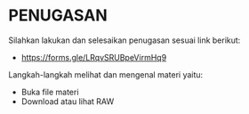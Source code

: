 # PENUGASAN

Silahkan lakukan dan selesaikan penugasan sesuai link berikut: 
* https://forms.gle/LRqvSRUBpeVirmHq9

Langkah-langkah melihat dan mengenal materi yaitu: 
  * Buka file materi
  * Download atau lihat RAW
